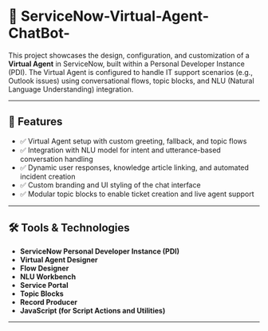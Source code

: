 # 💬 ServiceNow-Virtual-Agent-ChatBot-

This project showcases the design, configuration, and customization of a **Virtual Agent** in ServiceNow, built within a Personal Developer Instance (PDI). The Virtual Agent is configured to handle IT support scenarios (e.g., Outlook issues) using conversational flows, topic blocks, and NLU (Natural Language Understanding) integration.

---

## 🚀 Features

- ✅ Virtual Agent setup with custom greeting, fallback, and topic flows  
- ✅ Integration with NLU model for intent and utterance-based conversation handling  
- ✅ Dynamic user responses, knowledge article linking, and automated incident creation  
- ✅ Custom branding and UI styling of the chat interface  
- ✅ Modular topic blocks to enable ticket creation and live agent support

---

## 🛠 Tools & Technologies

- **ServiceNow Personal Developer Instance (PDI)**
- **Virtual Agent Designer**
- **Flow Designer**
- **NLU Workbench**
- **Service Portal**
- **Topic Blocks**
- **Record Producer**
- **JavaScript (for Script Actions and Utilities)**

---
